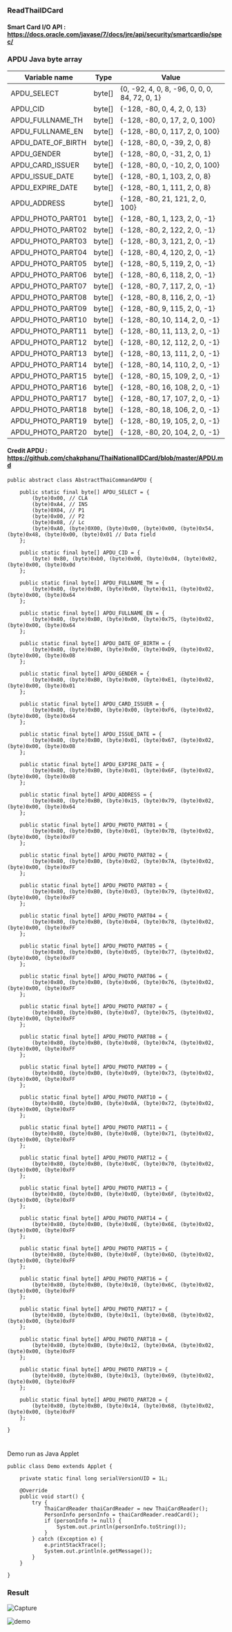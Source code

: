 ### ReadThaiIDCard

#### Smart Card I/O API : https://docs.oracle.com/javase/7/docs/jre/api/security/smartcardio/spec/
	
### APDU Java byte array 
| Variable name | Type | Value |
| ------------- | ------------- |-------------|
| APDU_SELECT  | byte[] |{0, -92, 4, 0, 8, -96, 0, 0, 0, 84, 72, 0, 1}  |
| APDU_CID  | byte[] |{-128, -80, 0, 4, 2, 0, 13}  |
| APDU_FULLNAME_TH  | byte[] |{-128, -80, 0, 17, 2, 0, 100}  |
|APDU_FULLNAME_EN|byte[]|{-128, -80, 0, 117, 2, 0, 100}|
|APDU_DATE_OF_BIRTH|byte[]|{-128, -80, 0, -39, 2, 0, 8}|
|APDU_GENDER|byte[]|{-128, -80, 0, -31, 2, 0, 1}|
|APDU_CARD_ISSUER|byte[]|{-128, -80, 0, -10, 2, 0, 100}|
|APDU_ISSUE_DATE|byte[]|{-128, -80, 1, 103, 2, 0, 8}|
|APDU_EXPIRE_DATE|byte[]|{-128, -80, 1, 111, 2, 0, 8}|
|APDU_ADDRESS|byte[]|{-128, -80, 21, 121, 2, 0, 100}|
|APDU_PHOTO_PART01|byte[]|{-128, -80, 1, 123, 2, 0, -1}|
|APDU_PHOTO_PART02|byte[]|{-128, -80, 2, 122, 2, 0, -1}|
|APDU_PHOTO_PART03|byte[]|{-128, -80, 3, 121, 2, 0, -1}|
|APDU_PHOTO_PART04|byte[]|{-128, -80, 4, 120, 2, 0, -1}|
|APDU_PHOTO_PART05|byte[]|{-128, -80, 5, 119, 2, 0, -1}|
|APDU_PHOTO_PART06|byte[]|{-128, -80, 6, 118, 2, 0, -1}|
|APDU_PHOTO_PART07|byte[]|{-128, -80, 7, 117, 2, 0, -1}|
|APDU_PHOTO_PART08|byte[]|{-128, -80, 8, 116, 2, 0, -1}|
|APDU_PHOTO_PART09|byte[]|{-128, -80, 9, 115, 2, 0, -1}|
|APDU_PHOTO_PART10|byte[]|{-128, -80, 10, 114, 2, 0, -1}|
|APDU_PHOTO_PART11|byte[]|{-128, -80, 11, 113, 2, 0, -1}|
|APDU_PHOTO_PART12|byte[]|{-128, -80, 12, 112, 2, 0, -1}|
|APDU_PHOTO_PART13|byte[]|{-128, -80, 13, 111, 2, 0, -1}|
|APDU_PHOTO_PART14|byte[]|{-128, -80, 14, 110, 2, 0, -1}|
|APDU_PHOTO_PART15|byte[]|{-128, -80, 15, 109, 2, 0, -1}|
|APDU_PHOTO_PART16|byte[]|{-128, -80, 16, 108, 2, 0, -1}|
|APDU_PHOTO_PART17|byte[]|{-128, -80, 17, 107, 2, 0, -1}|
|APDU_PHOTO_PART18|byte[]|{-128, -80, 18, 106, 2, 0, -1}|
|APDU_PHOTO_PART19|byte[]|{-128, -80, 19, 105, 2, 0, -1}|
|APDU_PHOTO_PART20|byte[]|{-128, -80, 20, 104, 2, 0, -1}|

	

#### Credit APDU : https://github.com/chakphanu/ThaiNationalIDCard/blob/master/APDU.md

	public abstract class AbstractThaiCommandAPDU {

		public static final byte[] APDU_SELECT = {
			(byte)0x00, // CLA
			(byte)0xA4, // INS
			(byte)0X04, // P1
			(byte)0x00, // P2
			(byte)0x08, // Lc
			(byte)0xA0, (byte)0X00, (byte)0x00, (byte)0x00, (byte)0x54, (byte)0x48, (byte)0x00, (byte)0x01 // Data field
		};

		public static final byte[] APDU_CID = {
			(byte) 0x80, (byte)0xb0, (byte)0x00, (byte)0x04, (byte)0x02, (byte)0x00, (byte)0x0d
		};

		public static final byte[] APDU_FULLNAME_TH = {
			(byte)0x80, (byte)0xB0, (byte)0x00, (byte)0x11, (byte)0x02, (byte)0x00, (byte)0x64
		};

		public static final byte[] APDU_FULLNAME_EN = {
			(byte)0x80, (byte)0xB0, (byte)0x00, (byte)0x75, (byte)0x02, (byte)0x00, (byte)0x64
		};

		public static final byte[] APDU_DATE_OF_BIRTH = {
			(byte)0x80, (byte)0xB0, (byte)0x00, (byte)0xD9, (byte)0x02, (byte)0x00, (byte)0x08	
		};

		public static final byte[] APDU_GENDER = {
			(byte)0x80, (byte)0xB0, (byte)0x00, (byte)0xE1, (byte)0x02, (byte)0x00, (byte)0x01
		};

		public static final byte[] APDU_CARD_ISSUER = {
			(byte)0x80, (byte)0xB0, (byte)0x00, (byte)0xF6, (byte)0x02, (byte)0x00, (byte)0x64
		};

		public static final byte[] APDU_ISSUE_DATE = {
			(byte)0x80, (byte)0xB0, (byte)0x01, (byte)0x67, (byte)0x02, (byte)0x00, (byte)0x08
		};

		public static final byte[] APDU_EXPIRE_DATE = {
			(byte)0x80, (byte)0xB0, (byte)0x01, (byte)0x6F, (byte)0x02, (byte)0x00, (byte)0x08
		};

		public static final byte[] APDU_ADDRESS = {
			(byte)0x80, (byte)0xB0, (byte)0x15, (byte)0x79, (byte)0x02, (byte)0x00, (byte)0x64	
		};

		public static final byte[] APDU_PHOTO_PART01 = {
			(byte)0x80, (byte)0xB0, (byte)0x01, (byte)0x7B, (byte)0x02, (byte)0x00, (byte)0xFF	
		};

		public static final byte[] APDU_PHOTO_PART02 = {
			(byte)0x80, (byte)0xB0, (byte)0x02, (byte)0x7A, (byte)0x02, (byte)0x00, (byte)0xFF
		};

		public static final byte[] APDU_PHOTO_PART03 = {
			(byte)0x80, (byte)0xB0, (byte)0x03, (byte)0x79, (byte)0x02, (byte)0x00, (byte)0xFF
		};

		public static final byte[] APDU_PHOTO_PART04 = {
			(byte)0x80, (byte)0xB0, (byte)0x04, (byte)0x78, (byte)0x02, (byte)0x00, (byte)0xFF
		};

		public static final byte[] APDU_PHOTO_PART05 = {
			(byte)0x80, (byte)0xB0, (byte)0x05, (byte)0x77, (byte)0x02, (byte)0x00, (byte)0xFF
		};

		public static final byte[] APDU_PHOTO_PART06 = {
			(byte)0x80, (byte)0xB0, (byte)0x06, (byte)0x76, (byte)0x02, (byte)0x00, (byte)0xFF
		};

		public static final byte[] APDU_PHOTO_PART07 = {
			(byte)0x80, (byte)0xB0, (byte)0x07, (byte)0x75, (byte)0x02, (byte)0x00, (byte)0xFF
		};

		public static final byte[] APDU_PHOTO_PART08 = {
			(byte)0x80, (byte)0xB0, (byte)0x08, (byte)0x74, (byte)0x02, (byte)0x00, (byte)0xFF
		};

		public static final byte[] APDU_PHOTO_PART09 = {
			(byte)0x80, (byte)0xB0, (byte)0x09, (byte)0x73, (byte)0x02, (byte)0x00, (byte)0xFF
		};

		public static final byte[] APDU_PHOTO_PART10 = {
			(byte)0x80, (byte)0xB0, (byte)0x0A, (byte)0x72, (byte)0x02, (byte)0x00, (byte)0xFF
		};

		public static final byte[] APDU_PHOTO_PART11 = {
			(byte)0x80, (byte)0xB0, (byte)0x0B, (byte)0x71, (byte)0x02, (byte)0x00, (byte)0xFF
		};

		public static final byte[] APDU_PHOTO_PART12 = {
			(byte)0x80, (byte)0xB0, (byte)0x0C, (byte)0x70, (byte)0x02, (byte)0x00, (byte)0xFF
		};

		public static final byte[] APDU_PHOTO_PART13 = {
			(byte)0x80, (byte)0xB0, (byte)0x0D, (byte)0x6F, (byte)0x02, (byte)0x00, (byte)0xFF
		};

		public static final byte[] APDU_PHOTO_PART14 = {
			(byte)0x80, (byte)0xB0, (byte)0x0E, (byte)0x6E, (byte)0x02, (byte)0x00, (byte)0xFF
		};

		public static final byte[] APDU_PHOTO_PART15 = {
			(byte)0x80, (byte)0xB0, (byte)0x0F, (byte)0x6D, (byte)0x02, (byte)0x00, (byte)0xFF
		};

		public static final byte[] APDU_PHOTO_PART16 = {
			(byte)0x80, (byte)0xB0, (byte)0x10, (byte)0x6C, (byte)0x02, (byte)0x00, (byte)0xFF
		};

		public static final byte[] APDU_PHOTO_PART17 = {
			(byte)0x80, (byte)0xB0, (byte)0x11, (byte)0x6B, (byte)0x02, (byte)0x00, (byte)0xFF
		};

		public static final byte[] APDU_PHOTO_PART18 = {
			(byte)0x80, (byte)0xB0, (byte)0x12, (byte)0x6A, (byte)0x02, (byte)0x00, (byte)0xFF
		};

		public static final byte[] APDU_PHOTO_PART19 = {
			(byte)0x80, (byte)0xB0, (byte)0x13, (byte)0x69, (byte)0x02, (byte)0x00, (byte)0xFF
		};

		public static final byte[] APDU_PHOTO_PART20 = {
			(byte)0x80, (byte)0xB0, (byte)0x14, (byte)0x68, (byte)0x02, (byte)0x00, (byte)0xFF
		};

	}



#

Demo run as Java Applet


	public class Demo extends Applet {

		private static final long serialVersionUID = 1L;

		@Override
		public void start() {
			try {
				ThaiCardReader thaiCardReader = new ThaiCardReader();
				PersonInfo personInfo = thaiCardReader.readCard();
				if (personInfo != null) {
					System.out.println(personInfo.toString());
				}
			} catch (Exception e) {
				e.printStackTrace();
				System.out.println(e.getMessage());
			}
		}

	}


### Result


![Capture](https://user-images.githubusercontent.com/15135199/75363360-97c4ba80-58ec-11ea-8bef-d229c1d1de7a.PNG)


![demo](https://user-images.githubusercontent.com/15135199/51822112-db29af80-230d-11e9-9e75-013bb8947d13.png)



